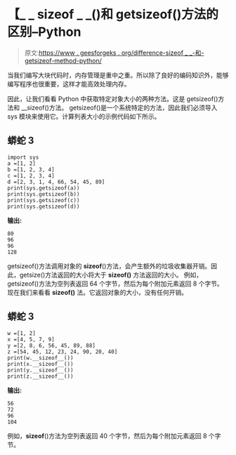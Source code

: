 # 【_ _ sizeof _ _()和 getsizeof()方法的区别–Python

> 原文:[https://www . geesforgeks . org/difference-sizeof _ _-和-getsizeof-method-python/](https://www.geeksforgeeks.org/difference-between-__sizeof__-and-getsizeof-method-python/)

当我们编写大块代码时，内存管理是重中之重。所以除了良好的编码知识外，能够编写程序也很重要，这样才能高效处理内存。

因此，让我们看看 Python 中获取特定对象大小的两种方法。这是 getsizeof()方法和 __sizeof()方法。
getsizeof()是一个系统特定的方法，因此我们必须导入 sys 模块来使用它。计算列表大小的示例代码如下所示。

## 蟒蛇 3

```
import sys
a =[1, 2]
b =[1, 2, 3, 4]
c =[1, 2, 3, 4]
d =[2, 3, 1, 4, 66, 54, 45, 89]
print(sys.getsizeof(a))
print(sys.getsizeof(b))
print(sys.getsizeof(c))
print(sys.getsizeof(d))
```

**输出:**

```
80
96
96
128
```

getsizeof()方法调用对象的 __sizeof__()方法，会产生额外的垃圾收集器开销。因此，getsize()方法返回的大小将大于 __sizeof()__ 方法返回的大小。
例如，getsizeof()方法为空列表返回 64 个字节，然后为每个附加元素返回 8 个字节。
现在我们来看看 **__sizeof__()** 法。它返回对象的大小，没有任何开销。

## 蟒蛇 3

```
w =[1, 2]
x =[4, 5, 7, 9]
y =[2, 8, 6, 56, 45, 89, 88]
z =[54, 45, 12, 23, 24, 90, 20, 40]
print(w.__sizeof__())
print(x.__sizeof__())
print(y.__sizeof__())
print(z.__sizeof__())
```

**输出:**

```
56
72
96
104
```

例如，__sizeof__()方法为空列表返回 40 个字节，然后为每个附加元素返回 8 个字节。